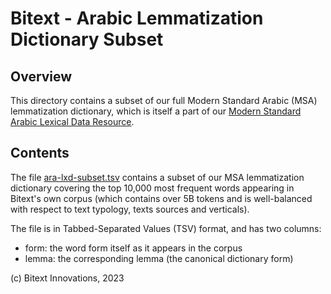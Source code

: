 Bitext - Arabic Lemmatization Dictionary Subset
===============================================

Overview
--------
This directory contains a subset of our full Modern Standard Arabic (MSA) lemmatization dictionary, which is itself a part of our [Modern Standard Arabic Lexical Data Resource](https://www.bitext.com/arabic-lexical-data/).

Contents
--------
The file [ara-lxd-subset.tsv](ara-lxd-subset.tsv) contains a subset of our MSA lemmatization dictionary covering the top 10,000 most frequent words appearing in Bitext's own corpus (which contains over 5B tokens and is well-balanced with respect to text typology, texts sources and verticals).

The file is in Tabbed-Separated Values (TSV) format, and has two columns:
- form: the word form itself as it appears in the corpus
- lemma: the corresponding lemma (the canonical dictionary form)

(c) Bitext Innovations, 2023
